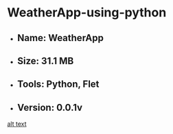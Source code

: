 # WeatherApp-using-python


* ## Name: WeatherApp
* ## Size: 31.1 MB
* ## Tools: Python, Flet
* ## Version: 0.0.1v


[alt text](https://fastly.picsum.photos/id/237/200/300.jpg?hmac=TmmQSbShHz9CdQm0NkEjx1Dyh_Y984R9LpNrpvH2D_U)
